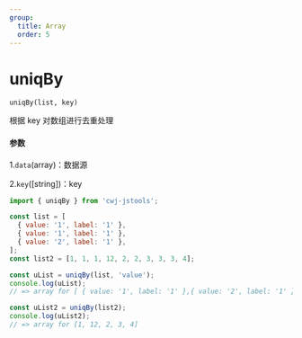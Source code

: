 ```yaml
---
group:
  title: Array
  order: 5
---
```


# uniqBy

`uniqBy(list, key)`

根据 key 对数组进行去重处理

#### 参数

1.`data`(array)：数据源

2.`key`([string])：key

```jsx | pure
import { uniqBy } from 'cwj-jstools';

const list = [
  { value: '1', label: '1' },
  { value: '1', label: '1' },
  { value: '2', label: '1' },
];
const list2 = [1, 1, 1, 12, 2, 2, 3, 3, 3, 4];

const uList = uniqBy(list, 'value');
console.log(uList);
// => array for [ { value: '1', label: '1' },{ value: '2', label: '1' }]

const uList2 = uniqBy(list2);
console.log(uList2);
// => array for [1, 12, 2, 3, 4]
```
